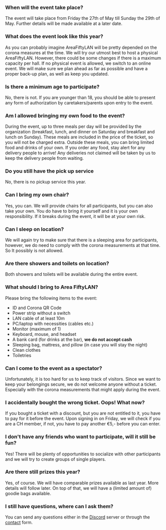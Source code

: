 ### When will the event take place?

The event will take place from Friday the 27th of May till Sunday the 29th of May. Further details will be made available at a later date.

### What does the event look like this year?

As you can probably imagine AreaFiftyLAN will be pretty depended on the corona measures at the time.
We will try our utmost best to host a physical AreaFiftyLAN. However, there could be some changes if there is a maximum capacity per hall. If no physical event is allowed, we switch to an online event. We will make sure we plan ahead as far as possible and have a proper back-up plan, as well as keep you updated.

### Is there a minimum age to participate?

No, there is not. If you are younger than 18, you should be able to present any form of authorization by caretakers/parents upon entry to the event.

### Am I allowed bringing my own food to the event?

During the event, up to three meals per day will be provided by the organization (breakfast, lunch, and dinner on Saturday and breakfast and lunch on Sunday). These meals are included in the price of the ticket, so you will not be charged extra. Outside these meals, you can bring limited food and drinks of your own. If you order any food, stay alert for any delivery people to arrive! Any deliveries not claimed will be taken by us to keep the delivery people from waiting.

### Do you still have the pick up service

No, there is no pickup service this year.

### Can I bring my own chair?

Yes, you can. We will provide chairs for all participants, but you can also take your own. You do have to bring it yourself and it is your own responsibility. If it breaks during the event, it will be at your own risk.

### Can I sleep on location?

We will again try to make sure that there is a sleeping area for participants, however, we do need to comply with the corona measurements at that time. So It possibly is not allowed.

### Are there showers and toilets on location?

Both showers and toilets will be available during the entire event.

### What should I bring to Area FiftyLAN?

Please bring the following items to the event:

- ID and Corona QR Code
- Power strip without a switch
- LAN cable of at least 10m
- PC/laptop with necessities (cables etc.)
- Monitor (maximum of 1)
- Keyboard, mouse, and headset
- A bank card (for drinks at the bar), **we do not accept cash**
- Sleeping bag, mattress, and pillow (in case you will stay the night)
- Clean clothes
- Toiletries

### Can I come to the event as a spectator?

Unfortunately, it is too hard for us to keep track of visitors. Since we want to keep your belongings secure, we do not welcome anyone without a ticket. Especially with the corona measurements that might apply during the event.

### I accidentally bought the wrong ticket. Oops! What now?

If you bought a ticket with a discount, but you are not entitled to it, you have to pay for it before the event. Upon signing in on Friday, we will check if you are a CH member, if not, you have to pay another €5,- before you can enter.

### I don't have any friends who want to participate, will it still be fun?

Yes! There will be plenty of opportunities to socialize with other participants and we will try to create groups of single players.

### Are there still prizes this year?

Yes, of course. We will have comparable prizes available as last year. More details will follow later. On top of that, we will have a (limited amount of) goodie bags available.

### I still have questions, where can I ask them?

You can send any questions either in the [Discord](https://discord.gg/WGrks2A8As) server or through the [contact](/contact) form.
